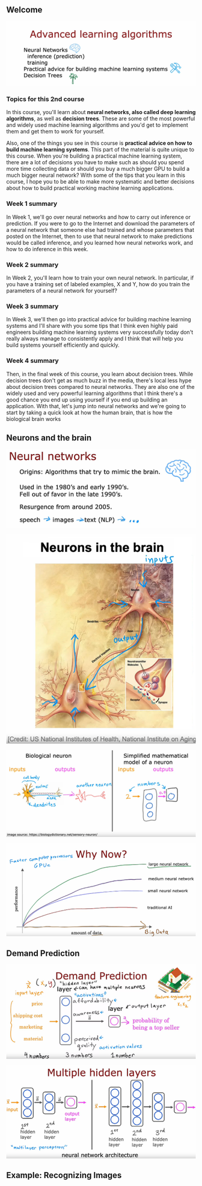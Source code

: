 ## Welcome

![alt text](./images_for_01/image1.png)

### Topics for this 2nd course

In this course, you'll learn about **neural networks, also called deep learning algorithms**, as well as **decision trees**. These are some of the most powerful and widely used machine learning algorithms and you'd get to implement them and get them to work for yourself. 

Also, one of the things you see in this course is **practical advice on how to build machine learning systems**. This part of the material is quite unique to this course.   When you're building a practical machine learning system, there are a lot of decisions you have to make such as should you spend more time collecting data or should you buy a much bigger GPU to build a much bigger neural network? 
With some of the tips that you learn in this course, I hope you to be able to make more systematic and better decisions about how to build practical working machine learning applications.

### Week 1 summary

In Week 1, we'll go over neural networks and how to carry out inference or prediction. If you were to go to the Internet and download the parameters of a neural network that someone else had trained and whose parameters that posted on the Internet, then to use that neural network to make predictions would be called inference, and you learned how neural networks work, and how to do inference in this week. 

### Week 2 summary

In Week 2, you'll learn how to train your own neural network. In particular, if you have a training set of labeled examples, X and Y, how do you train the parameters of a neural network for yourself? 

### Week 3 summary

In Week 3, we'll then go into practical advice for building machine learning systems and I'll share with you some tips that I think even highly paid engineers building machine learning systems very successfully today don't really always manage to consistently apply and I think that will help you build systems yourself efficiently and quickly. 

### Week 4 summary

Then, in the final week of this course, you learn about decision trees. While decision trees don't get as much buzz in the media, there's local less hype about decision trees compared to neural networks. They are also one of the widely used and very powerful learning algorithms that I think there's a good chance you end up using yourself if you end up building an application. With that, let's jump into neural networks and we're going to start by taking a quick look at how the human brain, that is how the biological brain works

## Neurons and the brain

![alt text](./images_for_01/image2.png)

![alt text](./images_for_01/image3.png)

![alt text](./images_for_01/image4.png)

![alt text](./images_for_01/image5.png)

## Demand Prediction

![alt text](./images_for_01/image6.png)

![alt text](./images_for_01/image7.png)

## Example: Recognizing Images

